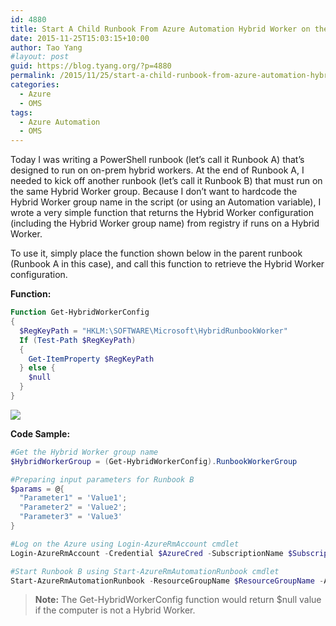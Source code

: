 ```yaml
---
id: 4880
title: Start A Child Runbook From Azure Automation Hybrid Worker on the Same Hybrid Worker Group
date: 2015-11-25T15:03:15+10:00
author: Tao Yang
#layout: post
guid: https://blog.tyang.org/?p=4880
permalink: /2015/11/25/start-a-child-runbook-from-azure-automation-hybrid-worker-on-the-same-hybrid-worker-group/
categories:
  - Azure
  - OMS
tags:
  - Azure Automation
  - OMS
---
```

Today I was writing a PowerShell runbook (let’s call it Runbook A) that’s designed to run on on-prem hybrid workers. At the end of Runbook A, I needed to kick off another runbook (let’s call it Runbook B) that must run on the same Hybrid Worker group. Because I don’t want to hardcode the Hybrid Worker group name in the script (or using an Automation variable), I wrote a very simple function that returns the Hybrid Worker configuration (including the Hybrid Worker group name) from registry if runs on a Hybrid Worker.

To use it, simply place the function shown below in the parent runbook (Runbook A in this case), and call this function to retrieve the Hybrid Worker configuration.

**Function:**

```powershell
Function Get-HybridWorkerConfig
{
  $RegKeyPath = "HKLM:\SOFTWARE\Microsoft\HybridRunbookWorker"
  If (Test-Path $RegKeyPath)
  {
    Get-ItemProperty $RegKeyPath
  } else {
    $null
  }
}
```

![](https://blog.tyang.org/wp-content/uploads/2015/11/SNAGHTML2f76e97b.png)

**Code Sample:**

```powershell
#Get the Hybrid Worker group name
$HybridWorkerGroup = (Get-HybridWorkerConfig).RunbookWorkerGroup

#Preparing input parameters for Runbook B
$params = @{
  "Parameter1" = 'Value1';
  "Parameter2" = 'Value2';
  "Parameter3" = 'Value3'
}

#Log on the Azure using Login-AzureRmAccount cmdlet
Login-AzureRmAccount -Credential $AzureCred -SubscriptionName $SubscriptionName

#Start Runbook B using Start-AzureRmAutomationRunbook cmdlet
Start-AzureRmAutomationRunbook -ResourceGroupName $ResourceGroupName -AutomationAccountName $AutomationAccountName -Name "RunbookB" -Parameters $params -RunOn $HybridWorkerGroup
```

>**Note:** The Get-HybridWorkerConfig function would return $null value if the computer is not a Hybrid Worker.